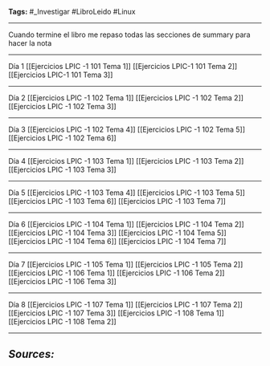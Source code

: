 **Tags:** #_Investigar 
#LibroLeido #Linux 
- - -
Cuando termine el libro me repaso todas las secciones de summary para hacer la nota
- - -
Día 1
[[Ejercicios LPIC -1 101 Tema 1]]
[[Ejercicios LPIC-1 101 Tema 2]]
[[Ejercicios LPIC-1 101 Tema 3]]
- - - 
Día 2
[[Ejercicios LPIC -1 102 Tema 1]]
[[Ejercicios LPIC -1 102 Tema 2]]
[[Ejercicios LPIC -1 102 Tema 3]]
- - -
Día 3
[[Ejercicios LPIC -1 102 Tema 4]]
[[Ejercicios LPIC -1 102 Tema 5]]
[[Ejercicios LPIC -1 102 Tema 6]]
- - -
Día 4
[[Ejercicios LPIC -1 103 Tema 1]]
[[Ejercicios LPIC -1 103 Tema 2]]
[[Ejercicios LPIC -1 103 Tema 3]]
- - -
Día 5
[[Ejercicios LPIC -1 103 Tema 4]]
[[Ejercicios LPIC -1 103 Tema 5]]
[[Ejercicios LPIC -1 103 Tema 6]]
[[Ejercicios LPIC -1 103 Tema 7]]
- - - 
Día 6
[[Ejercicios LPIC -1 104 Tema 1]]
[[Ejercicios LPIC -1 104 Tema 2]]
[[Ejercicios LPIC -1 104 Tema 3]]
[[Ejercicios LPIC -1 104 Tema 5]]
[[Ejercicios LPIC -1 104 Tema 6]]
[[Ejercicios LPIC -1 104 Tema 7]]
- - -
Día 7
[[Ejercicios LPIC -1 105 Tema 1]]
[[Ejercicios LPIC -1 105 Tema 2]]
[[Ejercicios LPIC -1 106 Tema 1]]
[[Ejercicios LPIC -1 106 Tema 2]]
[[Ejercicios LPIC -1 106 Tema 3]]
- - - 
Día 8
[[Ejercicios LPIC -1 107 Tema 1]]
[[Ejercicios LPIC -1 107 Tema 2]]
[[Ejercicios LPIC -1 107 Tema 3]]
[[Ejercicios LPIC -1 108 Tema 1]]
[[Ejercicios LPIC -1 108 Tema 2]]
- - - 
## ***Sources:***